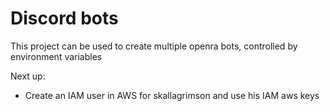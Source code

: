 # Discord bots

This project can be used to create multiple openra bots, controlled by environment variables


Next up:
- Create an IAM user in AWS for skallagrimson and use his IAM aws keys
